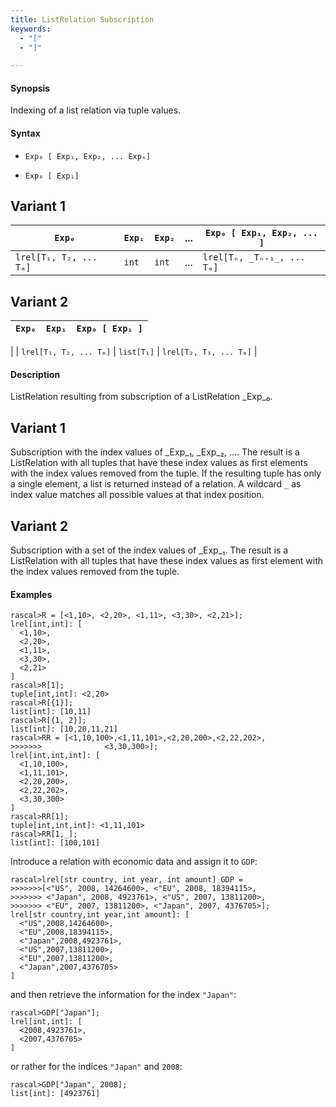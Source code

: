 ```yaml
---
title: ListRelation Subscription
keywords:
  - "["
  - "]"

---
```


#### Synopsis

Indexing of a list relation via tuple values.

#### Syntax

*  `Exp₀ [ Exp₁, Exp₂, ... Expₙ]`

*  `Exp₀ [ Exp₁]`

## Variant 1


| `Exp₀`                          | `Exp₁` | `Exp₂` | ... | `Exp₀ [ Exp₁, Exp₂, ... ]`  |
| --- | --- | --- | --- | --- |
| `lrel[T₁, T₂, ... Tₘ]`    | `int`     |  `int`    | ... | `lrel[Tₙ, _Tₙ₊₁_, ... Tₘ]`    |


## Variant 2

| `Exp₀`                          | `Exp₁`     | `Exp₀ [ Exp₁ ]`             |
| --- | --- | --- |
|
| `lrel[T₁, T₂, ... Tₘ]`    | `list[T₁]` | `lrel[T₂, T₃, ... Tₘ]`   |


#### Description

ListRelation resulting from subscription of a ListRelation _Exp_₀.

## Variant 1

Subscription with the index values of _Exp_₁, _Exp_₂, .... 
The result is a ListRelation with all tuples that have these index values as first elements 
with the index values removed from the tuple. 
If the resulting tuple has only a single element, a list is returned instead of a relation. 
A wildcard `_` as index value matches all possible values at that index position.

## Variant 2

Subscription with a set of the index values of _Exp_₁.
The result is a ListRelation with all tuples that have these index values as first element
with the index values removed from the tuple. 

#### Examples


```rascal-shell 
rascal>R = [<1,10>, <2,20>, <1,11>, <3,30>, <2,21>];
lrel[int,int]: [
  <1,10>,
  <2,20>,
  <1,11>,
  <3,30>,
  <2,21>
]
rascal>R[1];
tuple[int,int]: <2,20>
rascal>R[{1}];
list[int]: [10,11]
rascal>R[{1, 2}];
list[int]: [10,20,11,21]
rascal>RR = [<1,10,100>,<1,11,101>,<2,20,200>,<2,22,202>,
>>>>>>>              <3,30,300>];
lrel[int,int,int]: [
  <1,10,100>,
  <1,11,101>,
  <2,20,200>,
  <2,22,202>,
  <3,30,300>
]
rascal>RR[1];
tuple[int,int,int]: <1,11,101>
rascal>RR[1,_];
list[int]: [100,101]
```
Introduce a relation with economic data and assign it to `GDP`:

```rascal-shell ,continue
rascal>lrel[str country, int year, int amount] GDP =
>>>>>>>[<"US", 2008, 14264600>, <"EU", 2008, 18394115>,
>>>>>>> <"Japan", 2008, 4923761>, <"US", 2007, 13811200>, 
>>>>>>> <"EU", 2007, 13811200>, <"Japan", 2007, 4376705>];
lrel[str country,int year,int amount]: [
  <"US",2008,14264600>,
  <"EU",2008,18394115>,
  <"Japan",2008,4923761>,
  <"US",2007,13811200>,
  <"EU",2007,13811200>,
  <"Japan",2007,4376705>
]
```
and then retrieve the information for the index `"Japan"`:

```rascal-shell ,continue
rascal>GDP["Japan"];
lrel[int,int]: [
  <2008,4923761>,
  <2007,4376705>
]
```
or rather for the indices `"Japan"` and `2008`:

```rascal-shell ,continue
rascal>GDP["Japan", 2008];
list[int]: [4923761]
```


